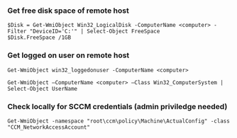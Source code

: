 ### Get free disk space of remote host
```
$Disk = Get-WmiObject Win32_LogicalDisk -ComputerName <computer> -Filter "DeviceID='C:'" | Select-Object FreeSpace
$Disk.FreeSpace /1GB
```

### Get logged on user on remote host
```
Get-WmiObject win32_loggedonuser -ComputerName <computer>

Get-WmiObject –ComputerName <computer> –Class Win32_ComputerSystem | Select-Object UserName
```

### Check locally for SCCM credentials (admin priviledge needed)
```
Get-WmiObject -namespace "root\ccm\policy\Machine\ActualConfig" -class "CCM_NetworkAccessAccount"
```

